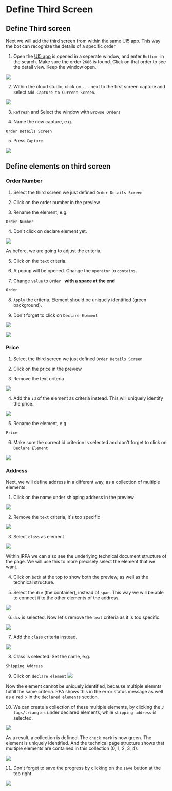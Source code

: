 # Define Third Screen

## Define Third screen

Next we will add the third screen from within the same UI5 app. This way the bot can recognize the details of a specific order

1. Open the [UI5 app](https://openui5.hana.ondemand.com/test-resources/sap/m/demokit/orderbrowser/webapp/test/mockServer.html) is opened in a seperate window, and enter `Bottom-` in the search. Make sure the order `2686` is found. Click on that order to see the detail view. Keep the window open.


![](images/0130_ThirdScreen.png)

2. Within the cloud studio, click on `...` next to the first screen capture and select `Add Capture to Current Screen`.


![](images/0140_AddCaptureToCurrentScreen.png)

3. `Refresh` and Select the window with `Browse Orders`

4. Name the new capture, e.g.

```
Order Details Screen
```

5. Press `Capture`

![](images/0150_PickScreenThird.png)


## Define elements on third screen

### Order Number

1. Select the third screen we just defined `Order Details Screen`

2. Click on the order number in the preview

3. Rename the element, e.g.

```
Order Number
```

4. Don't click on declare element yet.

![](images/0160_SelectOrder.png)

As before, we are going to adjust the criteria.

5. Click on the `text` criteria.

6. A popup will be opened. Change the `operator` to `contains`.

7. Change `value` to `Order ` **with a space at the end**

```
Order
```

8. `Apply` the criteria. Element should be  uniquely identified (green background).

9. Don't forget to click on `Declare Element`

![](images/0170_AdjustOrderCriteria.png)

![](images/0171_AdjustOrderCriteria-Declare.png)


### Price

1. Select the third screen we just defined `Order Details Screen`

2. Click on the price in the preview

3. Remove the text criteria

![](images/0190_PriceDeleteTextCriteria.png)

4. Add the `id` of the element as criteria instead. This will uniquely identify the price.

![](images/0200_SelectIdPrice.png)

5. Rename the element, e.g.

```
Price
```
6. Make sure the correct id criterion is selected and don't forget to click on `Declare Element`

![](images/0210_RenamePrice.png)


### Address

Next, we will define address in a different way, as a collection of multiple elements

1. Click on the name under shipping address in the preview

![](images/0220_SelectAddress.png)

2. Remove the `text` criteria, it's too specific

![](images/0230_RemoveAddressCriteria.png)


3. Select `class` as element

![](images/0240_AddressPickClass.png)

Within iRPA we can also see the underlying technical document structure of the page. We will use this to more precisely select the element that we want.

4. Click on `both` at the top to show both the preview, as well as the technical structure.

5. Select the `div` (the container), instead of `span`. This way we will be able to connect it to the other elements of the address.


![](images/0250_OpenTree.png)

6. `div` is selected. Now let's remove the `text` criteria as it is too specific.

![](images/0260_PickDivAbove.png)

7. Add the `class` criteria instead.

![](images/0270_AddClassToRestrict.png)

8. Class is selected. Set the name, e.g.
```
Shipping Address
```

9. Click on `declare element`
![](images/0280_RenameShipping.png)

Now the element cannot be uniquely identified, because multiple elemnts fulfill the same criteria. RPA shows this in the error status message as well as a `red x` in the `declared elements` section.

10. We can create a collection of these multiple elements, by clicking the `3 tags/triangles` under declared elements, while `shipping address` is selected.

![](images/0290_ShippingAsCollection.png)

As a result, a collection is defined. The `check mark` is now green. The element is uniquely identified. And the technical page structure shows that multiple elements are contained in this collection (0, 1, 2, 3, 4).

![](images/0300_ShippingResult.png)

11. Don't forget to save the progress by clicking on the `save` button at the top right.

![](images/0520_dontForgetToSave.png)
